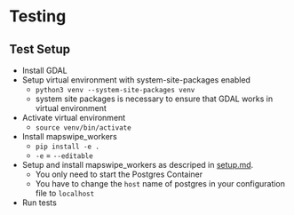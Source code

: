 # Testing

## Test Setup

- Install GDAL
- Setup virtual environment with system-site-packages enabled
    - `python3 venv --system-site-packages venv`
    - system site packages is necessary to ensure that GDAL works in virtual environment
- Activate virtual environment
    - `source venv/bin/activate`
- Install mapswipe_workers
    - `pip install -e .`
    - `-e` = `--editable` 
- Setup and install mapswipe_workers as descriped in [setup.md](setup.md).
    - You only need to start the Postgres Container
    - You have to change the `host` name of postgres in your configuration file to `localhost`
- Run tests
